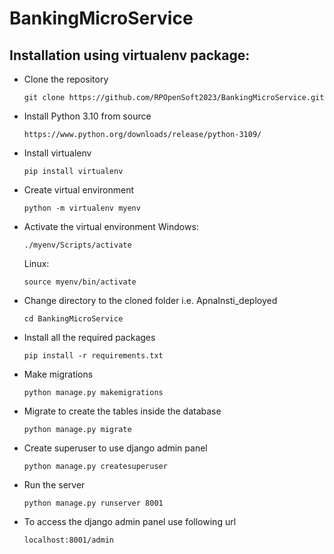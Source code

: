 ﻿# BankingMicroService

## Installation using virtualenv package:
- Clone the repository

  ```
  git clone https://github.com/RPOpenSoft2023/BankingMicroService.git
  ```
- Install Python 3.10 from source

  ```
  https://www.python.org/downloads/release/python-3109/
  ```
- Install virtualenv

  ```
  pip install virtualenv
  ```
- Create virtual environment

  ```
  python -m virtualenv myenv
  ```
- Activate the virtual environment
  Windows:
  
  ```
  ./myenv/Scripts/activate
  ```
  Linux:
  
  ```
  source myenv/bin/activate
  ```
- Change directory to the cloned folder i.e. ApnaInsti_deployed

  ```
  cd BankingMicroService
  ```
- Install all the required packages

  ```
  pip install -r requirements.txt
  ```
- Make migrations

  ```
  python manage.py makemigrations
  ```
- Migrate to create the tables inside the database

  ```
  python manage.py migrate
  ```
- Create superuser to use django admin panel

  ```
  python manage.py createsuperuser
  ```
- Run the server

  ```
  python manage.py runserver 8001
  ```
- To access the django admin panel use following url

  ```
  localhost:8001/admin
  ```

